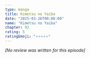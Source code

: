 ```yaml
---
type: manga
title: Kimetsu no Yaiba
date: "2025-03-26T00:00:00"
name: "Kimetsu no Yaiba"
chapter: 92
rating: 5
ratingEmoji: "⭐️⭐️⭐️⭐️⭐️"
---
```


_[No review was written for this episode]_